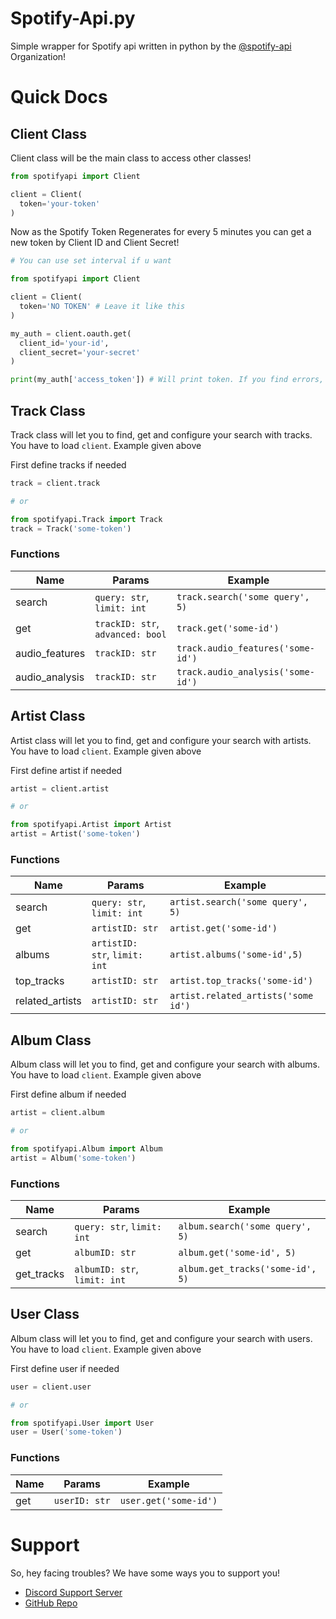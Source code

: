# Spotify-Api.py

Simple wrapper for Spotify api written in python by the [@spotify-api](https://github.com/spotify-api) Organization!


# Quick Docs

## Client Class

Client class will be the main class to access other classes!

```py
from spotifyapi import Client

client = Client(
  token='your-token'
)
```

Now as the Spotify Token Regenerates for every 5 minutes you can get a new token by Client ID and Client Secret!

```py
# You can use set interval if u want

from spotifyapi import Client

client = Client(
  token='NO TOKEN' # Leave it like this
)

my_auth = client.oauth.get(
  client_id='your-id',
  client_secret='your-secret'
)

print(my_auth['access_token']) # Will print token. If you find errors, you can create an issue in Github repo
```

## Track Class 
Track class will let you to find, get and configure your search with tracks. You have to load `client`. Example given above 

First define tracks if needed
```py
track = client.track

# or

from spotifyapi.Track import Track
track = Track('some-token')
```

### Functions

| Name           | Params                           | Example                           |
|----------------|----------------------------------|-----------------------------------|
| search         | `query: str`, `limit: int`       | `track.search('some query', 5)`   |
| get            | `trackID: str`, `advanced: bool` | `track.get('some-id')`            |
| audio_features | `trackID: str`                   | `track.audio_features('some-id')` |
| audio_analysis | `trackID: str`                   | `track.audio_analysis('some-id')` |

## Artist Class 
Artist class will let you to find, get and configure your search with artists. You have to load `client`. Example given above 

First define artist if needed
```py
artist = client.artist

# or

from spotifyapi.Artist import Artist
artist = Artist('some-token')
```

### Functions

| Name           | Params                       | Example                             |
|----------------|------------------------------|-------------------------------------|
| search         | `query: str`, `limit: int`   | `artist.search('some query', 5)`    |
| get            | `artistID: str`              | `artist.get('some-id')`             |
| albums         | `artistID: str`, `limit: int`| `artist.albums('some-id',5)`        |
| top_tracks     | `artistID: str`              | `artist.top_tracks('some-id')`      |
| related_artists| `artistID: str`              | `artist.related_artists('some id')` |

## Album Class 
Album class will let you to find, get and configure your search with albums. You have to load `client`. Example given above 

First define album if needed
```py
artist = client.album

# or

from spotifyapi.Album import Album
artist = Album('some-token')
```

### Functions

| Name           | Params                       | Example                                 |
|----------------|------------------------------|-----------------------------------------|
| search         | `query: str`, `limit: int`   | `album.search('some query', 5)`         |
| get            | `albumID: str`               | `album.get('some-id', 5)`               |
| get_tracks     | `albumID: str`, `limit: int` | `album.get_tracks('some-id', 5)`        |

## User Class 
Album class will let you to find, get and configure your search with users. You have to load `client`. Example given above 

First define user if needed
```py
user = client.user

# or

from spotifyapi.User import User
user = User('some-token')
```

### Functions

| Name           | Params                       | Example                                 |
|----------------|------------------------------|-----------------------------------------|
| get            | `userID: str`                | `user.get('some-id')`                   |

# Support 

So, hey facing troubles? We have some ways you to support you!

- [Discord Support Server](https://discord.gg/FrduEZd)
- [GitHub Repo](https://github.com/spotify-api/spotify-api.py/)
